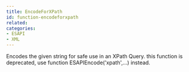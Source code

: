 ```yaml
---
title: EncodeForXPath
id: function-encodeforxpath
related:
categories:
- ESAPI
- XML
---
```


Encodes the given string for safe use in an XPath Query.
this function is deprecated, use function ESAPIEncode('xpath',...) instead.
